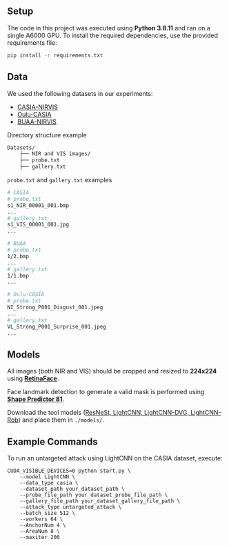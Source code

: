 ## Setup

The code in this project was executed using **Python 3.8.11** and ran on a single A6000 GPU. To install the required dependencies, use the provided requirements file:

```bash
pip install -r requirements.txt
```

## Data

We used the following datasets in our experiments:

- [CASIA-NIRVIS](https://pythonhosted.org/bob.db.cbsr_nir_vis_2/)
- [Oulu-CASIA](https://www.v7labs.com/open-datasets/oulu-casia)
- [BUAA-NIRVIS](https://paperswithcode.com/sota/face-verification-on-buaa-visnir?p=wasserstein-cnn-learning-invariant-features)

Directory structure example

```bash
Datasets/
    ├── NIR and VIS images/
    ├── probe.txt
    ├── gallery.txt
```

`probe.txt` and `gallery.txt` examples

```bash
# CASIA
# probe.txt
s1_NIR_00001_001.bmp
...
# gallery.txt
s1_VIS_00001_001.jpg
...

# BUAA
# probe.txt
1/2.bmp
...
# gallery.txt
1/1.bmp
...

# Oulu-CASIA
# probe.txt
NI_Strong_P001_Disgust_001.jpeg
...
# gallery.txt
VL_Strong_P001_Surprise_001.jpeg
...
```

## Models

All images (both NIR and VIS) should be cropped and resized to **224x224** using **[RetinaFace](https://github.com/serengil/retinaface)**.

Face landmark detection to generate a valid mask is performed using **[Shape Predictor 81](https://github.com/codeniko/shape_predictor_81_face_landmarks)**.

Download the tool models ([ResNeSt, LightCNN, LightCNN-DVG, LightCNN-Rob](https://drive.google.com/file/d/1RWisrZlrrNVRHiElxcr7cH6SU1eyDeiK/view?usp=sharing)) and place them in ``./models/``.

## Example Commands

To run an untargeted attack using LightCNN on the CASIA dataset, execute:

```
CUDA_VISIBLE_DEVICES=0 python start.py \
    --model LightCNN \
    --data_type casia \
    --dataset_path your_dataset_path \
    --probe_file_path your_dataset_probe_file_path \
    --gallery_file_path your_dataset_gallery_file_path \
    --attack_type untargeted_attack \
    --batch_size 512 \
    --workers 64 \
    --AnchorNum 4 \
    --AreaNum 8 \
    --maxiter 200
```
